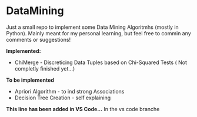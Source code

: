 # DataMining

Just a small repo to implement some Data Mining Algoritmhs (mostly in Python). 
Mainly meant for my personal learning, but feel free to commin any comments or suggestions!

**Implemented:**
* ChiMerge - Discreticing Data Tuples based on Chi-Squared Tests ( Not completly finished yet...)

**To be implemented**

* Apriori Algorithm - to ind strong Associations
* Decision Tree Creation - self explaining


**This line has been added in VS Code...**
In the vs code branche
